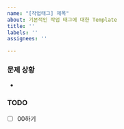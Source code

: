 ```yaml
---
name: "[작업태그] 제목"
about: 기본적인 작업 태그에 대한 Template
title: ''
labels: ''
assignees: ''

---
```


### 문제 상황
- 

### TODO
- [ ] 00하기

